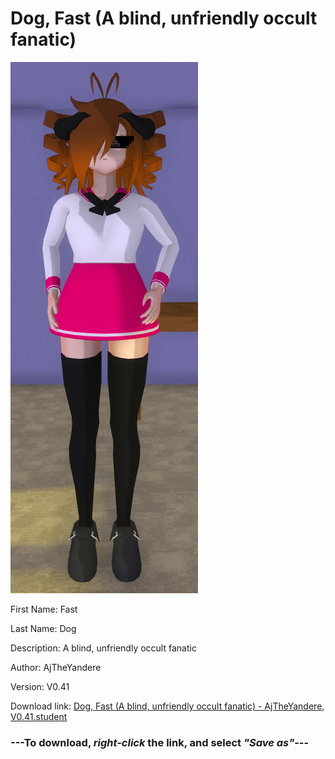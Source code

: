 # Dog, Fast (A blind, unfriendly occult fanatic)

<img src = "https://raw.githubusercontent.com/Arbiter1223/Daigaku-Gurashi-Custom-Students/master/Students/Files/Dog%2C%20Fast%20(A%20blind%2C%20unfriendly%20occult%20fanatic).png">

First Name: Fast

Last Name: Dog

Description: A blind, unfriendly occult fanatic

Author: AjTheYandere

Version: V0.41

Download link: <a href="https://raw.githubusercontent.com/Arbiter1223/Daigaku-Gurashi-Custom-Students/master/Students/Files/Dog%2C%20Fast%20(A%20blind%2C%20unfriendly%20occult%20fanatic)%20-%20AjTheYandere%2C%20V0.41.student">Dog, Fast (A blind, unfriendly occult fanatic) - AjTheYandere, V0.41.student</a>

### ---**To download, _right-click_ the link, and select _"Save as"_**---
